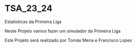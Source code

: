 # TSA_23_24

Estatísticas da Primeira Liga 

Neste Projeto vamos fazer um simulador da Primeira Liga

Este Projeto será realizado por Tomás Mena e Francisco Lopes
